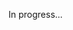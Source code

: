 <meta url="https://github.com/johnlindquist/kit/discussions/822">
<meta id="D_kwDOEu7MBc4AP_uq">
<meta sectionId="1">
<meta title="DevTools">
<meta section="Essentials">
<meta i="5">    
<meta path="docs/devtools">

In progress...
